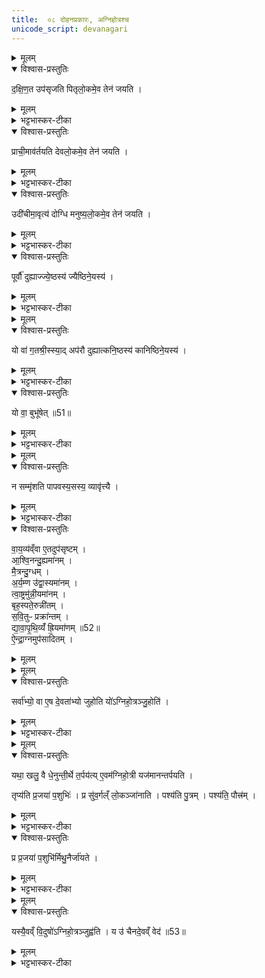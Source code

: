 ```yaml
---
title:  ०८ दोहनप्रकारः, अग्निहोत्रश्च
unicode_script: devanagari
---
```




<details><summary>मूलम्</summary>

द॒क्षि॒ण॒त उप॑सृजति ।
पि॒तृ॒लो॒कमे॒व तेन॑ जयति ।
प्राची॒माव॑र्तयति ।
दे॒व॒लो॒कमे॒व तेन॑ जयति ।
उदी॑चीमा॒वृत्य॑ दोग्धि ।
म॒नु॒ष्य॒लो॒कमे॒व तेन॑ जयति ।
</details>

<details open><summary>विश्वास-प्रस्तुतिः</summary>

द॒क्षि॒ण॒त उप॑सृजति पितृलो॒कमे॒व तेन॑ जयति ।
</details>

<details><summary>मूलम्</summary>

द॒क्षि॒ण॒त उप॑सृजति पितृलो॒कमे॒व तेन॑ जयति ।
</details>

<details><summary>भट्टभास्कर-टीका</summary>

1 दक्षिणत इत्यादि ॥ विहारस्य दक्षिणतः स्थापयित्वा गां वत्समुपसृजति ।
</details>

<details open><summary>विश्वास-प्रस्तुतिः</summary>

प्राची॒माव॑र्तयति देवलो॒कमे॒व तेन॑ जयति ।
</details>

<details><summary>मूलम्</summary>

प्राची॒माव॑र्तयति देवलो॒कमे॒व तेन॑ जयति ।
</details>

<details><summary>भट्टभास्कर-टीका</summary>

ततः प्राचीं प्राङ्मुखीं आवर्तयति आगमयति ।
</details>

<details open><summary>विश्वास-प्रस्तुतिः</summary>

उदी॑चीमा॒वृत्य॑ दोग्धि  मनुष्य॒लो॒कमे॒व तेन॑ जयति ।
</details>

<details><summary>मूलम्</summary>

उदी॑चीमा॒वृत्य॑ दोग्धि  मनुष्य॒लो॒कमे॒व तेन॑ जयति ।
</details>

<details><summary>भट्टभास्कर-टीका</summary>

अथोदीचीमुदङ्मुखीं आवृत्य स्थापयित्वा दोग्धि
</details>

<details open><summary>विश्वास-प्रस्तुतिः</summary>

पूर्वौ॑ दुह्याज्ज्ये॒ष्ठस्य॑ ज्यैष्ठिने॒यस्य॑ ।
</details>

<details><summary>मूलम्</summary>

पूर्वौ॑ दुह्याज्ज्ये॒ष्ठस्य॑ ज्यैष्ठिने॒यस्य॑ ।
</details>

<details><summary>भट्टभास्कर-टीका</summary>

2 पूर्वावित्यादि ॥ अग्रिमौ स्तनौ दुह्यात् ज्येष्ठस्य प्रथमजातस्य जैष्ठिनेयस्य ज्येष्ठाया अपत्यस्य च 'कल्याण्यादीनामिनङ्' ढक्च । ज्येष्ठाया भगिन्या अपत्यस्य वेत्येके । प्रथमोढाया अपत्यस्येत्यन्ये ।
</details>


<details><summary>मूलम्</summary>

यो वा॑ ग॒तश्री॒स्स्यात् ।
अप॑रौ दुह्यात्कनि॒ष्ठस्य॑ कानिष्ठिने॒यस्य॑ ।
</details>

<details open><summary>विश्वास-प्रस्तुतिः</summary>

यो वा॑ ग॒तश्री॒स्स्या॒द्  अप॑रौ दुह्यात्कनि॒ष्ठस्य॑ कानिष्ठिने॒यस्य॑ ।
</details>

<details><summary>मूलम्</summary>

यो वा॑ ग॒तश्री॒स्स्या॒द्  अप॑रौ दुह्यात्कनि॒ष्ठस्य॑ कानिष्ठिने॒यस्य॑ ।
</details>

<details><summary>भट्टभास्कर-टीका</summary>

यो वा गतश्रीस्स्यात् तस्यापि पूर्वौ स्तनौ दुह्यात् । शुश्रुवान् ग्रामणी राजन्यश्च त्रयो गतश्रियः अपरौ पश्चिमौ स्तनौ दुह्यात् कनिष्ठस्य पश्चाज्जातस्य । कनिष्ठाया अपत्यस्य । पूर्ववदिनङ् ।
</details>

<details open><summary>विश्वास-प्रस्तुतिः</summary>

यो वा॒ बुभू॑षेत् ॥51॥  
</details>

<details><summary>मूलम्</summary>

यो वा॒ बुभू॑षेत् ॥51॥  
</details>

<details><summary>भट्टभास्कर-टीका</summary>

यो वा बुभूषेत् भवितुमिच्छेत् तस्याप्यपरा स्तनौ दुह्यात्
</details>


<details><summary>मूलम्</summary>

न सम्मृ॑शति ।
पा॒प॒व॒स्य॒सस्य॒ व्यावृ॑त्त्यै ।
</details>

<details open><summary>विश्वास-प्रस्तुतिः</summary>

न सम्मृ॑शति पापवस्य॒सस्य॒ व्यावृ॑त्त्यै ।
</details>

<details><summary>मूलम्</summary>

न सम्मृ॑शति पापवस्य॒सस्य॒ व्यावृ॑त्त्यै ।
</details>

<details><summary>भट्टभास्कर-टीका</summary>

3 न संमृशति हस्ताभ्यां स्तनं न संमृशति प्रस्नवनार्थं पापवस्यसस्य व्यावृत्त्यै । हस्तमर्दनेन प्रस्रावितं यद्याविःक्षरत् पापिष्ठं, संमर्शनं विना वत्सप्रस्नावितं यद्वसीयः पुण्यं तयोस्ससर्गो मा भूदिति दोहमध्ये न संमृशेत् । इतरौ समृशेदित्येके । पूर्वपश्चिमावित्यपरे
</details>

<details open><summary>विश्वास-प्रस्तुतिः</summary>

वा॒य॒व्य॑व्ँवा ए॒तदुप॑सृष्टम् ।  
आ॒श्वि॒नन्दु॒ह्यमा॑नम् ।  
मै॒त्रन्दु॒ग्धम् ।  
अ॒र्य॒म्ण उ॑द्वा॒स्यमा॑नम् ।  
त्वा॒ष्ट्रमु॑न्नी॒यमा॑नम् ।  
बृह॒स्पते॒रुन्नी॑तम् ।  
स॒वि॒तुᳶ प्रक्रा॑न्तम् ।  
द्या॒वा॒पृ॒थि॒व्यँ॑ ह्रि॒यमा॑णम् ॥52॥    
ऐ॒न्द्रा॒ग्नमुप॑सादितम् ।  
</details>

<details><summary>मूलम्</summary>

वा॒य॒व्य॑व्ँवा ए॒तदुप॑सृष्टम् ।  
आ॒श्वि॒नन्दु॒ह्यमा॑नम् ।  
मै॒त्रन्दु॒ग्धम् ।  
अ॒र्य॒म्ण उ॑द्वा॒स्यमा॑नम् ।  
त्वा॒ष्ट्रमु॑न्नी॒यमा॑नम् ।  
बृह॒स्पते॒रुन्नी॑तम् ।  
स॒वि॒तुᳶ प्रक्रा॑न्तम् ।  
द्या॒वा॒पृ॒थि॒व्यँ॑ ह्रि॒यमा॑णम् ॥52॥    
ऐ॒न्द्रा॒ग्नमुप॑सादितम् ।  
</details>


<details><summary>मूलम्</summary>

सर्वा॑भ्यो॒ वा ए॒ष दे॒वता॑भ्यो जुहोति ।
यो॑ऽग्निहो॒त्रञ्जु॒होति॑ ।
</details>

<details open><summary>विश्वास-प्रस्तुतिः</summary>

सर्वा॑भ्यो॒ वा ए॒ष दे॒वता॑भ्यो जुहोति यो॑ऽग्निहो॒त्रञ्जु॒होति॑ ।
</details>

<details><summary>मूलम्</summary>

सर्वा॑भ्यो॒ वा ए॒ष दे॒वता॑भ्यो जुहोति यो॑ऽग्निहो॒त्रञ्जु॒होति॑ ।
</details>

<details><summary>भट्टभास्कर-टीका</summary>

4 वायव्यं वा इत्यादि ॥ पुनर्वचनमुपसादनान्तस्य हवीरूपस्य सर्वदेवत्यत्वेन स्तुत्यर्थम् ।
</details>


<details><summary>मूलम्</summary>

यथा॒ खलु॒ वै धे॒नुन्ती॒र्थे त॒र्पय॑ति ।
ए॒वम॑ग्निहो॒त्री यज॑मानन्तर्पयति ।
</details>

<details open><summary>विश्वास-प्रस्तुतिः</summary>

यथा॒ खलु॒ वै धे॒नुन्ती॒र्थे त॒र्पय॑त्य् ए॒वम॑ग्निहो॒त्री यज॑मानन्तर्पयति ।

तृप्य॑ति प्र॒जया॑ प॒शुभिः॑ ।
प्र सु॑व॒र्गल्ँ लो॒कञ्जा॑नाति ।
पश्य॑ति पु॒त्रम् ।
पश्य॑ति॒ पौत्त्र॑म् ।
</details>

<details><summary>मूलम्</summary>

यथा॒ खलु॒ वै धे॒नुन्ती॒र्थे त॒र्पय॑त्य् ए॒वम॑ग्निहो॒त्री यज॑मानन्तर्पयति ।

तृप्य॑ति प्र॒जया॑ प॒शुभिः॑ ।
प्र सु॑व॒र्गल्ँ लो॒कञ्जा॑नाति ।
पश्य॑ति पु॒त्रम् ।
पश्य॑ति॒ पौत्त्र॑म् ।
</details>

<details><summary>भट्टभास्कर-टीका</summary>

एवमग्निहोत्रं जह्वन् सर्वदेवता होमेन तर्पयति यथेत्यादि । यथा खलु तीर्थे तर्पणावसरे तत्तदपेक्षया कण्डूयनतृणप्रदानपानीयसंनिधापनादिना धेनुं तर्पयति दोग्धा, एवमग्निहोत्री धेनुः तदभिमतसंपादनेन यजमानं तर्पयति । स्वयं च तृप्यति ।
</details>

<details open><summary>विश्वास-प्रस्तुतिः</summary>

प्र प्र॒जया॑ प॒शुभि॑र्मिथु॒नैर्जा॑यते ।
</details>

<details><summary>मूलम्</summary>

प्र प्र॒जया॑ प॒शुभि॑र्मिथु॒नैर्जा॑यते ।
</details>

<details><summary>भट्टभास्कर-टीका</summary>

प्रजया दिर्घायुष्यस्वर्गलोकज्ञानपुत्रदर्शपौत्रदर्शनादिलक्षणया प्रजया पशुभिर्मिथुनैः प्रजायते ।
</details>


<details><summary>मूलम्</summary>

यस्यै॒वव्ँ वि॒दुषो॑ऽग्निहो॒त्रञ्जुह्व॑ति ।
य उ॑ चैनदे॒वव्ँ वेद॑ ॥53॥  
</details>

<details open><summary>विश्वास-प्रस्तुतिः</summary>

यस्यै॒वव्ँ वि॒दुषो॑ऽग्निहो॒त्रञ्जुह्व॑ति ।
य उ॑ चैनदे॒वव्ँ वेद॑ ॥53॥  
</details>

<details><summary>मूलम्</summary>

यस्यै॒वव्ँ वि॒दुषो॑ऽग्निहो॒त्रञ्जुह्व॑ति ।
य उ॑ चैनदे॒वव्ँ वेद॑ ॥53॥  
</details>

<details><summary>भट्टभास्कर-टीका</summary>

एवंविदुषो यस्याग्निहोत्रं जुह्वति यश्चैवं वेदिता सोपि प्रजादिना जायते

इति तैत्तिरीयब्राह्मणे द्वितीयाष्टके प्रथमप्रपाठके अष्टमोऽनुवाकः ॥  

</details>

